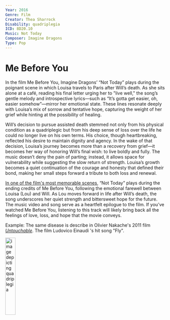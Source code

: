 ```yaml
---
Year: 2016
Genre: Film
Creator: Thea Sharrock
Disability: quadriplegia
ICD: 8D20.10
Music: Not Today
Composer: Imagine Dragons
Type: Pop
--- 
```


# Me Before You

In the film Me Before You, Imagine Dragons’ “Not Today” plays during the poignant scene in which Louisa travels to Paris after Will’s death. As she sits alone at a café, reading his final letter urging her to "live well," the song’s gentle melody and introspective lyrics—such as “It’s gotta get easier, oh, easier somehow”—mirror her emotional state. These lines resonate deeply with Louisa’s mix of sorrow and tentative hope, capturing the weight of her grief while hinting at the possibility of healing.

Will’s decision to pursue assisted death stemmed not only from his physical condition as a quadriplegic but from his deep sense of loss over the life he could no longer live on his own terms. His choice, though heartbreaking, reflected his desire to maintain dignity and agency. In the wake of that decision, Louisa’s journey becomes more than a recovery from grief—it becomes her way of honoring Will’s final wish: to live boldly and fully. The music doesn’t deny the pain of parting; instead, it allows space for vulnerability while suggesting the slow return of strength. Louisa’s growth becomes a quiet continuation of the courage and honesty that defined their bond, making her small steps forward a tribute to both loss and renewal.

[In one of the film's most memorable scenes](https://youtu.be/6tz1_znrbmc?si=IgBvV3iQmIPJt7Oh), “Not Today” plays during the ending credits of Me Before You, following the emotional farewell between Louisa (Lou) and Will. As Lou moves forward in life after Will’s death, the song underscores her quiet strength and bittersweet hope for the future. The music video and song serve as a heartfelt epilogue to the film. If you’ve watched Me Before You, listening to this track will likely bring back all the feelings of love, loss, and hope that the movie conveys.


Example: The same disease is describe in Olivier Nakache's 2011 film [*Untouchable*](heo_taeyoung.md). The film Ludovico Einaudi
's hit song "Fly".

 <img src="./kim_mingjung_img.png" alt="image depicting quadriplegia" style="width:25%;">
